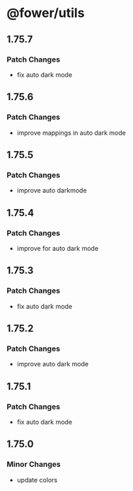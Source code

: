 # @fower/utils

## 1.75.7

### Patch Changes

- fix auto dark mode

## 1.75.6

### Patch Changes

- improve mappings in auto dark mode

## 1.75.5

### Patch Changes

- improve auto darkmode

## 1.75.4

### Patch Changes

- improve for auto dark mode

## 1.75.3

### Patch Changes

- fix auto dark mode

## 1.75.2

### Patch Changes

- improve auto dark mode

## 1.75.1

### Patch Changes

- fix auto dark mode

## 1.75.0

### Minor Changes

- update colors
